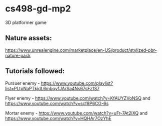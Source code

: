 # cs498-gd-mp2
3D platformer game

## Nature assets:
https://www.unrealengine.com/marketplace/en-US/product/stylized-pbr-nature-pack


## Tutorials followed: 
Pursuer enemy - https://www.youtube.com/playlist?list=PLtpNaPTkjdL6mbqv1JArSa4Ns67sFz1S7

Flyer enemy - https://www.youtube.com/watch?v=KfAUYZVoNSQ and https://www.youtube.com/watch?v=scf8P6CG-6s

Mortar enemy - https://www.youtube.com/watch?v=uFr-7At2lXQ and https://www.youtube.com/watch?v=HQHAr7OzYhE
